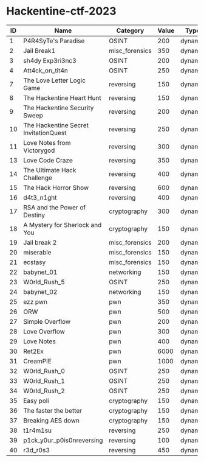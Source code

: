 <!-- # hackentine-ctf-2023 -->
# Hackentine-ctf-2023
ID|Name|Category|Value|Type|State|
---|---|---|---|---|---|
1|P4R4SyTe's Paradise|OSINT|200|dynamic|hidden|
2|Jail Break1|misc_forensics|350|dynamic|hidden|
3|sh4dy Exp3ri3nc3|OSINT|200|dynamic|hidden|
4|Att4ck_on_tit4n|OSINT|250|dynamic|hidden|
7|The Love Letter Logic Game|reversing|150|dynamic|hidden|
8|The Hackentine Heart Hunt|reversing|150|dynamic|hidden|
9|The Hackentine Security Sweep|reversing|200|dynamic|hidden|
10|The Hackentine Secret InvitationQuest|reversing|250|dynamic|hidden| 
11|Love Notes from Victorygod|reversing|300|dynamic|hidden|
13|Love Code Craze|reversing|350|dynamic|hidden|
14|The Ultimate Hack Challenge|reversing|400|dynamic|hidden|
15|The Hack Horror Show|reversing|600|dynamic|hidden|
16|d4t3_n1ght|reversing|400|dynamic|hidden|
17|RSA and the Power of Destiny|cryptography|300|dynamic|hidden|
18|A Mystery for Sherlock and You|cryptography|150|dynamic|hidden|
19|Jail break 2|misc_forensics|200|dynamic|hidden|
20|miserable|misc_forensics|150|dynamic|hidden|
21|ecstasy|misc_forensics|150|dynamic|hidden|
22|babynet_01|networking|150|dynamic|hidden|
23|W0rld_Rush_5|OSINT|250|dynamic|hidden|
24|babynet_02|networking|150|dynamic|hidden|
25|ezz pwn|pwn|350|dynamic|hidden|
26|ORW|pwn|500|dynamic|hidden|
27|Simple Overflow|pwn|200|dynamic|hidden|
28|Love Overflow|pwn|300|dynamic|hidden|
29|Love Notes|pwn|400|dynamic|hidden|
30|Ret2Ex|pwn|6000|dynamic|hidden|
31|CreamPIE|pwn|1000|dynamic|hidden|
32|W0rld_Rush_0|OSINT|250|dynamic|hidden|
33|W0rld_Rush_1|OSINT|250|dynamic|hidden|
34|W0rld_Rush_2|OSINT|250|dynamic|hidden|
35|Easy poli|cryptography|150|dynamic|hidden|
36|The faster the better|cryptography|150|dynamic|hidden|
37|Breaking AES down|cryptography|150|dynamic|hidden|
38|t1r4m1su|reversing|250|dynamic|hidden|
39|p1ck_y0ur_p0is0nreversing|reversing|100|dynamic|hidden|
40|r3d_r0s3|reversing|450|dynamic|hidden|
